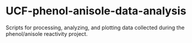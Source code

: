 # UCF-phenol-anisole-data-analysis
Scripts for processing, analyzing, and plotting data collected during the phenol/anisole reactivity project.
